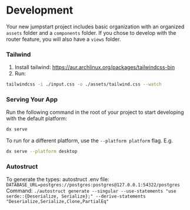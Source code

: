 # Development

Your new jumpstart project includes basic organization with an organized `assets` folder and a `components` folder. 
If you chose to develop with the router feature, you will also have a `views` folder.

### Tailwind
1. Install tailwind: https://aur.archlinux.org/packages/tailwindcss-bin
2. Run:

```bash
tailwindcss -i ./input.css -o ./assets/tailwind.css --watch
```

### Serving Your App

Run the following command in the root of your project to start developing with the default platform:

```bash
dx serve
```

To run for a different platform, use the `--platform platform` flag. E.g.
```bash
dx serve --platform desktop
```

### Autostruct
To generate the types:
autostruct .env file: `DATABASE_URL=postgres://postgres:postgres@127.0.0.1:54322/postgres`
Command:
`./autostruct generate --singular --use-statements "use serde::{Deserialize, Serialize};" --derive-statements "Deserialize,Serialize,Clone,PartialEq"`
